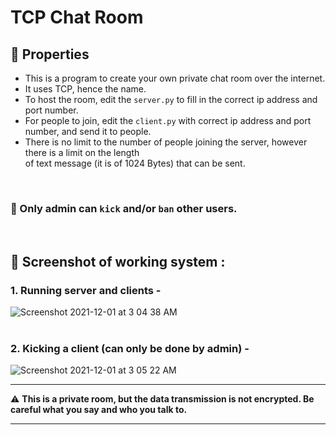 # TCP Chat Room

## 💢 Properties
* This is a program to create your own private chat room over the internet.<br>
* It uses TCP, hence the name.<br>
* To host the room, edit the `server.py` to fill in the correct ip address and port number.
* For people to join, edit the `client.py` with correct ip address and port number, and send it to people.
* There is no limit to the number of people joining the server, however there is a limit on the length<br>
of text message (it is of 1024 Bytes) that can be sent.
<br>

### 💢 Only admin can `kick` and/or `ban` other users.
<br>

## 💢 Screenshot of working system :

### 1. Running server and clients -
![Screenshot 2021-12-01 at 3 04 38 AM](https://user-images.githubusercontent.com/30381993/144132052-367414db-1023-40dd-be85-9bac61fea7d5.png)
<br>
<br>

### 2. Kicking a client (can only be done by admin) -
![Screenshot 2021-12-01 at 3 05 22 AM](https://user-images.githubusercontent.com/30381993/144132084-fbfdde30-db1e-4138-bab5-b38c5e0eb7c8.png)


***
:warning: **This is a private room, but the data transmission is not encrypted. Be careful what you say and who you talk to.**
***
